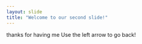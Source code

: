 ```yaml
---
layout: slide
title: "Welcome to our second slide!"
---
```

thanks for having me
Use the left arrow to go back!
